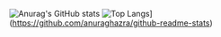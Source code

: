 ![Anurag's GitHub stats](https://github-readme-stats.vercel.app/api?username=eblazquezr&show_icons=true&theme=radical)
![Top Langs](https://github-readme-stats.vercel.app/api/top-langs/?username=anuraghazra)](https://github.com/anuraghazra/github-readme-stats)
